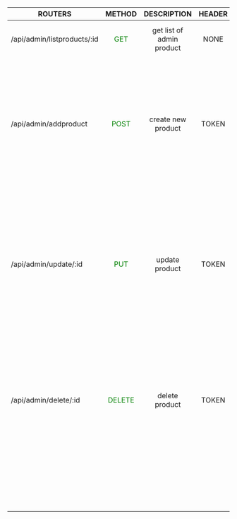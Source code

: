 | ROUTERS                     |                 METHOD                  |        DESCRIPTION        | HEADER |                             BODY                             | STATUS |                 RESPONSE                 |             ERROR/CONTENT             |
| --------------------------- | :-------------------------------------: | :-----------------------: | :----: | :----------------------------------------------------------: | :----: | :--------------------------------------: | :-----------------------------------: |
| /api/admin/listproducts/:id |  <span style="color:green">GET</span>   | get list of admin product |  NONE  |                             NONE                             |  200   |     an Object with data and message      |               list data               |
|                             |                                         |                           |        |                                                              |  500   |      an Object inernal server error      |      error message from Database      |
| /api/admin/addproduct       |  <span style="color:green">POST</span>  |    create new product     | TOKEN  | productName [<span style="color:blue">String</span>],  stock [<span style="color:blue">Number</span>], category [<span style="color:blue">String</span>] |  201   |          an Object new product           |           new product data            |
|                             |                                         |                           |        |                                                              |  401   |  an Object error message for authorized  |      error message unauthorized       |
|                             |                                         |                           |        |                                                              |  500   |      an Object inernal server error      |      error message from Database      |
| /api/admin/update/:id       |  <span style="color:green">PUT</span>   |      update product       | TOKEN  | productName [<span style="color:purple">String</span>],  stock [<span style="color:purple">Number</span>], category [<span style="color:purple">String</span>] |  202   |       an Object of updated product       |        updated product object         |
|                             |                                         |                           |        |                                                              |  401   |  an Object error message for authorized  | error message unauthorized / no token |
|                             |                                         |                           |        |                                                              |  500   |      an Object inernal server error      |      error message from Database      |
| /api/admin/delete/:id       | <span style="color:green">DELETE</span> |      delete product       | TOKEN  |                             NONE                             |  200   | an Object of deleted product and message |      an object message and data       |
|                             |                                         |                           |        |                                                              |  401   |  an Object error message for authorized  | error message unauthorized / no token |
|                             |                                         |                           |        |                                                              |  500   |      an Object inernal server error      |      error message from Database      |
|                             |                                         |                           |        |                                                              |        |                                          |                                       |

